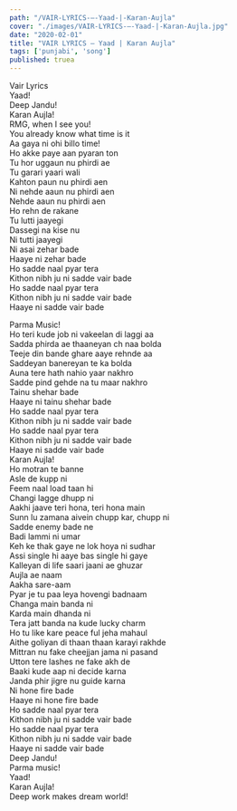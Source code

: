 ```yaml
---
path: "/VAIR-LYRICS-–-Yaad-|-Karan-Aujla"
cover: "./images/VAIR-LYRICS-–-Yaad-|-Karan-Aujla.jpg"
date: "2020-02-01"
title: "VAIR LYRICS – Yaad | Karan Aujla"
tags: ['punjabi', 'song']
published: truea
---
```

  
Vair Lyrics  
Yaad!  
Deep Jandu!  
Karan Aujla!  
RMG, when I see you!  
You already know what time is it  
Aa gaya ni ohi billo time!  
Ho akke paye aan pyaran ton  
Tu hor uggaun nu phirdi ae  
Tu garari yaari wali  
Kahton paun nu phirdi aen  
Ni nehde aaun nu phirdi aen  
Nehde aaun nu phirdi aen  
Ho rehn de rakane  
Tu lutti jaayegi  
Dassegi na kise nu  
Ni tutti jaayegi  
Ni asai zehar bade  
Haaye ni zehar bade  
Ho sadde naal pyar tera  
Kithon nibh ju ni sadde vair bade  
Ho sadde naal pyar tera  
Kithon nibh ju ni sadde vair bade  
Haaye ni sadde vair bade  
  
  
  
  
  
  
Parma Music!  
Ho teri kude job ni vakeelan di laggi aa  
Sadda phirda ae thaaneyan ch naa bolda  
Teeje din bande ghare aaye rehnde aa  
Saddeyan banereyan te ka bolda  
Auna tere hath nahio yaar nakhro  
Sadde pind gehde na tu maar nakhro  
Tainu shehar bade  
Haaye ni tainu shehar bade  
Ho sadde naal pyar tera  
Kithon nibh ju ni sadde vair bade  
Ho sadde naal pyar tera  
Kithon nibh ju ni sadde vair bade  
Haaye ni sadde vair bade  
Karan Aujla!  
Ho motran te banne  
Asle de kupp ni  
Feem naal load taan hi  
Changi lagge dhupp ni  
Aakhi jaave teri hona, teri hona main  
Sunn lu zamana aivein chupp kar, chupp ni  
Sadde enemy bade ne  
Badi lammi ni umar  
Keh ke thak gaye ne lok hoya ni sudhar  
Assi single hi aaye bas single hi gaye  
Kalleyan di life saari jaani ae ghuzar  
Aujla ae naam  
Aakha sare-aam  
Pyar je tu paa leya hovengi badnaam  
Changa main banda ni  
Karda main dhanda ni  
Tera jatt banda na kude lucky charm  
Ho tu like kare peace ful jeha mahaul  
Aithe goliyan di thaan thaan karayi rakhde  
Mittran nu fake cheejjan jama ni pasand  
Utton tere lashes ne fake akh de  
Baaki kude aap ni decide karna  
Janda phir jigre nu guide karna  
Ni hone fire bade  
Haaye ni hone fire bade  
Ho sadde naal pyar tera  
Kithon nibh ju ni sadde vair bade  
Ho sadde naal pyar tera  
Kithon nibh ju ni sadde vair bade  
Haaye ni sadde vair bade  
Deep Jandu!  
Parma music!  
Yaad!  
Karan Aujla!  
Deep work makes dream world!  
